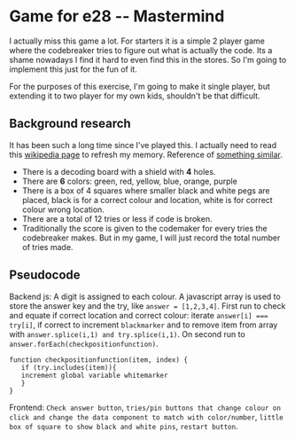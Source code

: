 # Game for e28 -- Mastermind

I actually miss this game a lot. For starters it is a simple 2 player game where the codebreaker tries to figure out what is actually the code.
Its a shame nowadays I find it hard to even find this in the stores. So I'm going to implement this just for the fun of it.

For the purposes of this exercise, I'm going to make it single player, but extending it to two player for my own kids, shouldn't be that difficult.

## Background research

It has been such a long time since I've played this. I actually need to read this [wikipedia page](https://en.wikipedia.org/wiki/Mastermind_(board_game)) to refresh my memory.
Reference of [something similar](https://www.webgamesonline.com/mastermind/).

- There is a decoding board with a shield with **4** holes.
- There are **6** colors: green, red, yellow, blue, orange, purple
- There is a box of 4 squares where smaller black and white pegs are placed, black is for a correct colour and location, white is for correct colour wrong location.
- There are a total of 12 tries or less if code is broken.
- Traditionally the score is given to the codemaker for every tries the codebreaker makes. But in my game, I will just record the total number of tries made.
 
 ## Pseudocode
 
 Backend js:
 A digit is assigned to each colour.
 A javascript array is used to store the answer key and the try, like `answer = [1,2,3,4]`.
 First run to check and equate if correct location and correct colour: iterate `answer[i] === try[i]`, if correct to increment `blackmarker` and to remove item from array with  `answer.splice(i,1) and try.splice(i,1)`.
 On second run to `answer.forEach(checkpositionfunction)`.
 ```
function checkpositionfunction(item, index) {
    if (try.includes(item)){
    increment global variable whitemarker      
    }
}
```

Frontend: `Check answer button`, `tries/pin buttons that change colour on click and change the data component to match with color/number`, `little box of square to show black and white pins`, `restart button`.